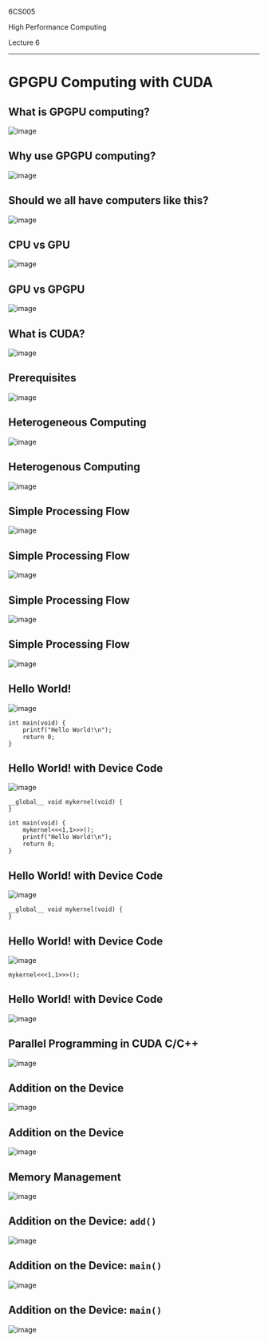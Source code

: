 6CS005

High Performance Computing

Lecture 6

<hr>

# GPGPU Computing with CUDA

## What is GPGPU computing?

![image](https://user-images.githubusercontent.com/69881638/141667081-7b86c5ac-6cb7-4c10-9ef4-ced8a2b81647.png)

## Why use GPGPU computing?

![image](https://user-images.githubusercontent.com/69881638/141667098-07340235-ebd6-4b1f-a483-3dfaba66bb87.png)

## Should we all have computers like this?

![image](https://user-images.githubusercontent.com/69881638/141667108-fc74f8df-9db4-4bd9-b275-dffa3bd86489.png)

## CPU vs GPU

![image](https://user-images.githubusercontent.com/69881638/141667126-24faca8c-b061-4410-83ef-8dbdd484c21a.png)

## GPU vs GPGPU

![image](https://user-images.githubusercontent.com/69881638/141667143-8b7d6f4d-bd11-46cb-bd55-650a3cff56a8.png)

## What is CUDA?

![image](https://user-images.githubusercontent.com/69881638/141667160-4ecbb540-e61d-4a81-ba67-f196a6a99677.png)

## Prerequisites

![image](https://user-images.githubusercontent.com/69881638/141667197-55318a35-ae3f-4fe1-975d-d4df7c0aeb29.png)

## Heterogeneous Computing

![image](https://user-images.githubusercontent.com/69881638/141667205-f05e9522-0d8d-4e76-b185-67c9b0967b42.png)

## Heterogenous Computing

![image](https://user-images.githubusercontent.com/69881638/141667217-17b889c0-94c3-4052-982b-645634daaa3a.png)

## Simple Processing Flow

![image](https://user-images.githubusercontent.com/69881638/141667227-3e5ffc9b-c5da-450e-aa1b-acb5ec7fff1c.png)

## Simple Processing Flow

![image](https://user-images.githubusercontent.com/69881638/141667256-45aef26b-ff04-44a6-9342-3a3a86f29b1f.png)

## Simple Processing Flow

![image](https://user-images.githubusercontent.com/69881638/141667269-863326e1-933b-4916-978f-d39cb5e1fb07.png)

## Simple Processing Flow

![image](https://user-images.githubusercontent.com/69881638/141667305-4ce844ed-fef8-4dd7-9f01-8c9e8a0de2e0.png)

## Hello World!

![image](https://user-images.githubusercontent.com/69881638/141667355-7f5eaec9-abbb-49dc-aa77-79f3be4adf43.png)

```
int main(void) {
    printf("Hello World!\n");
    return 0;
}
```

## Hello World! with Device Code

![image](https://user-images.githubusercontent.com/69881638/141667371-148b33fb-bf9c-4a38-8523-40d0cc9f7e85.png)

```
__global__ void mykernel(void) {
}

int main(void) {
    mykernel<<<1,1>>>();
    printf("Hello World!\n");
    return 0;
}
```

## Hello World! with Device Code

![image](https://user-images.githubusercontent.com/69881638/141667402-9c849889-2d0b-4052-8240-ccb40a980fa8.png)

```
__global__ void mykernel(void) {
}

```

## Hello World! with Device Code

![image](https://user-images.githubusercontent.com/69881638/141667424-e1b1dd0e-15ca-4948-bf96-437ec8394edf.png)

```
mykernel<<<1,1>>>();
```

## Hello World! with Device Code

![image](https://user-images.githubusercontent.com/69881638/141667455-8e4cb11c-8987-456a-9f78-9cad29551045.png)


## Parallel Programming in CUDA C/C++

![image](https://user-images.githubusercontent.com/69881638/141667469-f60bf5e7-e642-4901-96ad-fd2cd64597f1.png)

## Addition on the Device

![image](https://user-images.githubusercontent.com/69881638/141667490-84ad950a-d7aa-4196-a50e-6b499f003bd6.png)

## Addition on the Device

![image](https://user-images.githubusercontent.com/69881638/141667501-5f7f2aba-1383-4d16-8659-4267068c283d.png)

## Memory Management

![image](https://user-images.githubusercontent.com/69881638/141667519-c31128c8-2748-4a37-8900-c2525217de55.png)

## Addition on the Device: `add()`

![image](https://user-images.githubusercontent.com/69881638/141667535-3e0bd5bc-9f88-4278-9049-654dd0be0ea4.png)

## Addition on the Device: `main()`

![image](https://user-images.githubusercontent.com/69881638/141667568-d9514ca5-f3dc-4077-b6f3-601140ea2118.png)

## Addition on the Device: `main()`

![image](https://user-images.githubusercontent.com/69881638/141667588-f8159dec-15b2-4854-a7f0-41d2864682b7.png)


